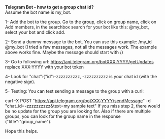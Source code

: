 <B>Telegram Bot - how to get a group chat id?</B><br>
Assume the bot name is my_bot.

1- Add the bot to the group.
Go to the group, click on group name, click on Add members, in the searchbox search for your bot like this: @my_bot, select your bot and click add.

2- Send a dummy message to the bot.
You can use this example: /my_id @my_bot
(I tried a few messages, not all the messages work. The example above works fine. Maybe the message should start with /)

3- Go to following url: https://api.telegram.org/botXXX:YYYY/getUpdates
replace XXX:YYYY with your bot token

4- Look for "chat":{"id":-zzzzzzzzzz,
-zzzzzzzzzz is your chat id (with the negative sign).

5- Testing: You can test sending a message to the group with a curl:

curl -X POST "https://api.telegram.org/botXXX:YYYY/sendMessage" -d "chat_id=-zzzzzzzzzz&text=my sample text"
If you miss step 2, there would be no update for the group you are looking for. Also if there are multiple groups, you can look for the group name in the response ("title":"group_name").

Hope this helps.
